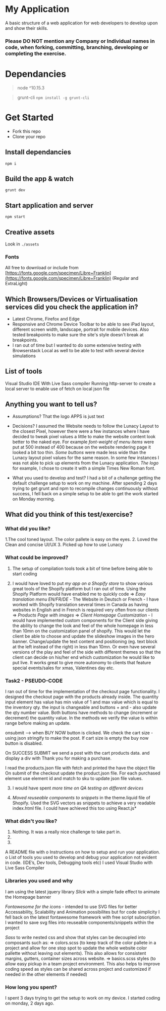 # My Application

A basic structure of a web application for web developers to develop upon and show their skills.

### Please DO NOT mention any Company or Individual names in code, when forking, committing, branching, developing or completing the exercise. 

# Dependancies
> node ^10.15.3

> grunt-cli ```npm install -g grunt-cli```

# Get Started

- Fork this repo
- Clone your repo

## Install dependancies
```
npm i
``` 

## Build the app & watch
```
grunt dev
```

## Start application and server
```
npm start
```

## Creative assets  
Look in ```./assets```

### Fonts
All free to download or include from [https://fonts.google.com/specimen/Libre+Franklin](https://fonts.google.com/specimen/Libre+Franklin) (Regular and ExtraLight)

## Which Browsers/Devices or Virtualisation services did you check the application in?
- Latest Chrome, Firefox and Edge
- Responsive and Chrome Device Toolbar to be able to see iPad layout, different screen width, landscape, portrait for mobile devices. Also tested breakpoints to make sure the site's style doesn't break at breakpoints.
- I ran out of time but I wanted to do some extensive testing with Browserstack Local as well to be able to test with several device simulations
 
## List of tools
Visual Studio IDE
With Live Sass compiler
Running http-server to create a local server to enable use of fetch on local json file

## Anything you want to tell us?
- Assumptions?
That the logo APPS is just text

- Decisions?
I assumed the Website needs to follow the Lunacy Layout to the closest Pixel, however there were a few instances where I have decided to tweak pixel values a little to make the website content look better to the naked eye. For example *font-weight of menu items* were put at 500 instead of 400 because on the website rendering page it looked a bit too thin. *Some buttons* were made less wide than the Lunacy layout pixel values for the same reason.
In some few instances I was not able to pick up elements from the Lunacy application. *The logo* for example, I chose to create it with a simple Times New Roman font.

- What you used to develop and test?
I had a bit of a challenge getting the default challenge setup to work on my machine. After spending 2 days trying to get grunt and npm to recompile changes continuously without success, I fell back on a simple setup to be able to get the work started on Monday morning. 

## What did you think of this test/exercise?
### What did you like?
1.The cool toned layout. The color pallete is easy on the eyes.
2. Loved the Clean and concise UI/UX
3. Picked up how to use Lunacy

### What could be improved?
1. The setup of compilation tools took a bit of time before being able to start coding 

2. I would have loved to put *my app on a Shopify store* to show various great tools of the Shopify platform but I ran out of time. Using the Shopify Platform would have enabled me to quickly code
=> *Easy translation menu EN/FR/DE* - The Website in Deutsch or French - I have worked with Shopify translation several times in Canada as having websites in English and in French is required very often from our clients
=> *Products Page with images*
=> *Client Homepage Customization* - I would have implemented custom components for the Client side giving the ability to change the look and feel of the whole homepage in less than 10mn on the customization panel of shopify. This would let the client be able to choose and update the slideshow images in the hero banner. Change/update the text content and positioning (eg. text block at the left instead of the right) in less than 10mn. Or even have several versions of the play and feel of the side with different themes so that the client can decide on his/her end which customization he would like to put live. It works great to give more autonomy to clients that feature special events/sales for xmas, Valentines day etc.

### Task2 - PSEUDO-CODE
I ran out of time for the implementation of the checkout page functionality.
I designed the checkout page with the products already inside. The quantity input element has value has min value of 1 and max value which is equal to the inventory qty.
the input is changeable and buttons + and - also update the qty number value. 
Both buttons have methods to change (increment or decrement) the quantity value. In the methods we verify the value is within range before making an update.

onsubmit --> when BUY NOW button is clicked.
We check the cart size - using json stringify to make the post. If cart size is empty the buy now button is disabled.

On SUCCESS SUBMIT we send a post with the cart products data. and display a div with Thank you for making a purchase.

I read the products.json file with fetch and printed the have the object file
On submit of the checkout update the product.json file. For each purchased element use element id and match to sku to update json file values.

3. I would have spent *more time on QA testing on different devices*

4. *Moved reuseable components to snippets* in the theme.liquid file of Shopify. Used the SVG vectors as snippets to achieve a very readable index.html file. I could have achieved this too using React.js*

### What didn't you like?
1. Nothing. It was a really nice challenge to take part in. 
2.
3.


A README file with
o Instructions on how to setup and run your application.
o List of tools you used to develop and debug your application not evident in code. (IDE’s, Dev tools,
Debugging tools etc)
I used Visual Studio with Live Sass Compiler

### Libraries you used and why
I am using the latest jquery library
*Slick* with a simple fade effect to animate the Homepage banner

*Fontawesome for the icons* - intended to use SVG files for better Accessability, Scalability and Animation possibilites but for code simplicity I fell back on the latest fontawesome framework with free script subscription. I wanted to save svg files into reuseable components/snippets within the project

*Sass* to write nested css and show that styles can be decoupled into composants such as: 
=> colors.scss (to keep track of the color pallete in a project and allow for one stop spot to update the whole website color pallette without leaving out elements).
This also allows for consistent margins, gutters, container sizes across website.
=> basics.scss styles (to allow easy pickup in a team project environment. This also helps to improve coding speed as styles can be shared across project and customized if needed in the other elements if needed)  

### How long you spent?
I spent 3 days trying to get the setup to work on my device.
I started coding on monday, 2 days ago.
